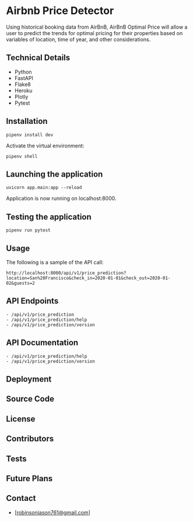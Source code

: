 
# Airbnb Price Detector

Using historical booking data from AirBnB, AirBnB Optimal Price will allow a user to predict the trends for optimal pricing for their properties based on variables of location, time of year, and other considerations.


## Technical Details
- Python
- FastAPI
- Flake8
- Heroku
- Plotly
- Pytest


## Installation


```
pipenv install dev
```

Activate the virtual environment:


```
pipenv shell
```


## Launching the application


```
uvicorn app.main:app --reload
```

Application is now running on localhost:8000.


## Testing the application

```
pipenv run pytest
```


## Usage
The following is a sample of the API call:
    
    http://localhost:8000/api/v1/price_prediction?location=San%20Francisco&check_in=2020-01-01&check_out=2020-01-02&guests=2


## API Endpoints

    - /api/v1/price_prediction
    - /api/v1/price_prediction/help
    - /api/v1/price_prediction/version


## API Documentation

    - /api/v1/price_prediction/help
    - /api/v1/price_prediction/version




## Deployment
 


## Source Code


## License


## Contributors


## Tests


## Future Plans


## Contact

 - [robinsonjason761@gmail.com]